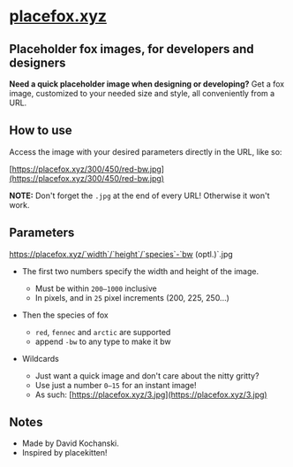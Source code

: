 # [placefox.xyz](https://placefox.xyz/)

## Placeholder fox images, for developers and designers

**Need a quick placeholder image when designing or developing?**
Get a fox image, customized to your needed size and style, all conveniently from a URL.

## How to use

Access the image with your desired parameters directly in the URL, like so:

[https://placefox.xyz/300/450/red-bw.jpg](https://placefox.xyz/300/450/red-bw.jpg)

**NOTE:** Don't forget the `.jpg` at the end of every URL! Otherwise it won't work.

## Parameters

https://placefox.xyz/`width`/`height`/`species`-`bw (optl.)`.jpg 

- The first two numbers specify the width and height of the image.
  - Must be within `200–1000` inclusive
  - In pixels, and in `25` pixel increments (200, 225, 250...)

- Then the species of fox
  - `red`, `fennec` and `arctic` are supported
  - append `-bw` to any type to make it bw

- Wildcards
  - Just want a quick image and don't care about the nitty gritty?
  - Use just a number `0–15` for an instant image!
  - As such: [https://placefox.xyz/3.jpg](https://placefox.xyz/3.jpg)

## Notes

- Made by David Kochanski.
- Inspired by placekitten!
